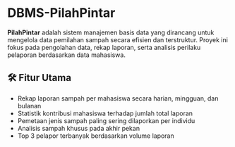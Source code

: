 # DBMS-PilahPintar

**PilahPintar** adalah sistem manajemen basis data yang dirancang untuk mengelola data pemilahan sampah secara efisien dan terstruktur. Proyek ini fokus pada pengolahan data, rekap laporan, serta analisis perilaku pelaporan berdasarkan data mahasiswa.

## 🛠️ Fitur Utama

- Rekap laporan sampah per mahasiswa secara harian, mingguan, dan bulanan
- Statistik kontribusi mahasiswa terhadap jumlah total laporan
- Pemetaan jenis sampah paling sering dilaporkan per individu
- Analisis sampah khusus pada akhir pekan
- Top 3 pelapor terbanyak berdasarkan volume laporan
